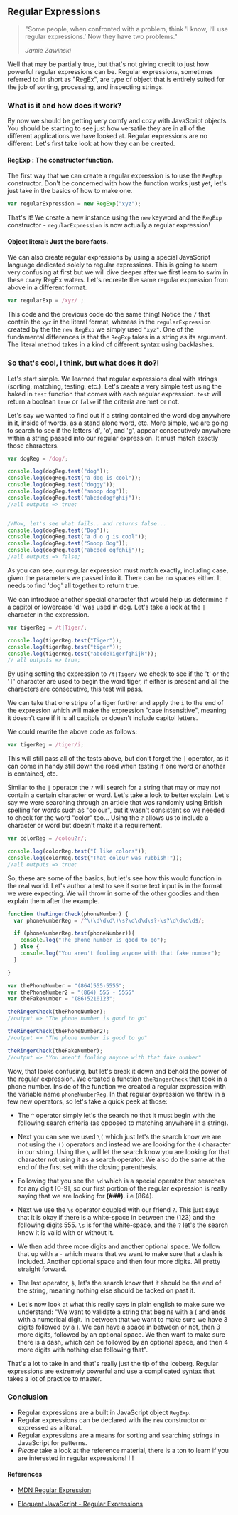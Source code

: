 ## Regular Expressions
> "Some people, when confronted with a problem, think 'I know, I’ll use regular expressions.’
> Now they have two problems."
>
> *Jamie Zawinski*

Well that may be partially true, but that's not giving credit to just how powerful regular expressions can be. Regular expressions, sometimes referred to in short as "RegEx", are type of object that is entirely suited for the job of sorting, processing, and inspecting strings.

### What is it and how does it work?

By now we should be getting very comfy and cozy with JavaScript objects. You should be starting to see just how versatile they are in all of the different applications we have looked at. Regular expressions are no different. Let's first take look at how they can be created.

#### RegExp : The constructor function.

The first way that we can create a regular expression is to use the `RegExp` constructor. Don't be concerned with how the function works just yet, let's just take in the basics of how to make one.

```js
var regularExpression = new RegExp("xyz");
```

That's it! We create a new instance using the `new` keyword and the `RegExp` constructor - `regularExpression` is now actually a regular expression!

#### Object literal: Just the bare facts.

We can also create regular expressions by using a special JavaScript language dedicated solely to regular expressions. This is going to seem very confusing at first but we will dive deeper after we first learn to swim in these crazy RegEx waters. Let's recreate the same regular expression from above in a different format.

```js
var regularExp = /xyz/ ;
```

This code and the previous code do the same thing! Notice the `/` that contain the `xyz` in the literal format, whereas in the `regularExpression` created by the the `new RegExp` we simply used `"xyz"`. One of the fundamental differences is that the `RegExp` takes in a string as its argument. The literal method takes in a kind of different syntax using backlashes.

### So that's cool, I think, but what does it do?!

Let's start simple. We learned that regular expressions deal with strings (sorting, matching, testing, etc.). Let's create a very simple test using the baked in `test` function that comes with each regular expression. `test` will return a boolean `true` or `false` if the criteria are met or not.

Let's say we wanted to find out if a string contained the word dog anywhere in it, inside of words, as a stand alone word, etc. More simple, we are going to search to see if the letters 'd', 'o', and 'g', appear consecutively anywhere within a string passed into our regular expression. It must match exactly those characters.

```js
var dogReg = /dog/;

console.log(dogReg.test("dog"));
console.log(dogReg.test("a dog is cool"));
console.log(dogReg.test("doggy"));
console.log(dogReg.test("snoop dog"));
console.log(dogReg.test("abcdedogfghij"));
//all outputs => true;


//Now, let's see what fails.. and returns false...
console.log(dogReg.test("Dog"));
console.log(dogReg.test("a d o g is cool"));
console.log(dogReg.test("Snoop Dog"));
console.log(dogReg.test("abcded ogfghij"));
//all outputs => false;

```

As you can see, our regular expression must match exactly, including case, given the parameters we passed into it. There can be no spaces either. It needs to find 'dog' all together to return true.

We can introduce another special character that would help us determine if a capitol or lowercase 'd' was used in dog. Let's take a look at the `|` character in the expression.

```js
var tigerReg = /t|Tiger/;

console.log(tigerReg.test("Tiger"));
console.log(tigerReg.test("tiger"));
console.log(tigerReg.test("abcdeTigerfghijk"));
// all outputs => true;
```

By using setting the expression to `/t|Tiger/` we check to see if the 't' or the 'T' character are used to begin the word tiger, if either is present and all the characters are consecutive, this test will pass.

We can take that one stripe of a tiger further and apply the `i` to the end of the expression which will make the expression "case insensitive", meaning it doesn't care if it is all capitols or doesn't include capitol letters.

We could rewrite the above code as follows:

```js
var tigerReg = /tiger/i;
```

This will still pass all of the tests above, but don't forget the `|` operator, as it can come in handy still down the road when testing if one word or another is contained, etc.

Similar to the `|` operator the `?` will search for a string that may or may not contain a certain character or word. Let's take a look to better explain. Let's say we were searching through an article that was randomly using British spelling for words such as "colour", but it wasn't consistent so we needed to check for the word "color" too... Using the `?` allows us to include a character or word but doesn't make it a requirement.

```js
var colorReg = /colou?r/;

console.log(colorReg.test("I like colors"));
console.log(colorReg.test("That colour was rubbish!"));
//all outputs => true;
```

So, these are some of the basics, but let's see how this would function in the real world. Let's author a test to see if some text input is in the format we were expecting. We will throw in some of the other goodies and then explain them after the example.

```js
function theRingerCheck(phoneNumber) {
  var phoneNumberReg = /^\(\d\d\d\)\s?\d\d\d\s?-\s?\d\d\d\d$/;

  if (phoneNumberReg.test(phoneNumber)){
    console.log("The phone number is good to go");
  } else {
    console.log("You aren't fooling anyone with that fake number");
  }

}

var thePhoneNumber = "(864)555-5555";
var thePhoneNumber2 = "(864) 555 - 5555"
var theFakeNumber = "(86)5210123";

theRingerCheck(thePhoneNumber);
//output => "The phone number is good to go"

theRingerCheck(thePhoneNumber2);
//output => "The phone number is good to go"

theRingerCheck(theFakeNumber);
//output => "You aren't fooling anyone with that fake number"
```

Wow, that looks confusing, but let's break it down and behold the power of the regular expression.
We created a function `theRingerCheck` that took in a phone number. Inside of the function we created a regular expression with the variable name `phoneNumberReg`. In that regular expression we threw in a few new operators, so let's take a quick peek at those:

* The `^` operator simply let's the search no that it must begin with the following search criteria (as opposed to matching anywhere in a string).

* Next you can see we used `\(` which just let's the search know we are not using the `()` operators and instead we are looking for the `(` character in our string. Using the `\` will let the search know you are looking for that character not using it as a search operator. We also do the same at the end of the first set with the closing parenthesis.

* Following that you see the `\d` which is a special operator that searches for any digit [0-9], so our first portion of the regular expression is really saying that we are looking for **(###)**. i.e (864).

* Next we use the `\s` operator coupled with our friend `?`. This just says that it is okay if there is a white-space in between the (123) and the following digits 555. `\s` is for the white-space, and the `?` let's the search know it is valid with or without it.

* We then add three more digits and another optional space. We follow that up with a `-` which means that we want to make sure that a dash is included. Another optional space and then four more digits. All pretty straight forward.

* The last operator, `$`, let's the search know that it should be the end of the string, meaning nothing else should be tacked on past it.

* Let's now look at what this really says in plain english to make sure we understand: "We want to validate a string that begins with a ( and ends with a numerical digit. In between that we want to make sure we have 3 digits followed by a ). We can have a space in between or not, then 3 more digits, followed by an optional space. We then want to make sure there is a dash, which can be followed by an optional space, and then 4 more digits with nothing else following that".

That's a lot to take in and that's really just the tip of the iceberg. Regular expressions are extremely powerful and use a complicated syntax that takes a lot of practice to master.

### Conclusion

* Regular expressions are a built in JavaScript object `RegExp`.
* Regular expressions can be declared with the `new` constructor or expressed as a literal.
* Regular expressions are a means for sorting and searching strings in JavaScript for patterns.
* *Please* take a look at the reference material, there is a ton to learn if you are interested in regular expressions! ! !

#### References
* [MDN Regular Expression](https://developer.mozilla.org/en-US/docs/Web/JavaScript/Guide/Regular_Expressions)

* [Eloquent JavaScript - Regular Expressions](http://eloquentjavascript.net/09_regexp.html)
